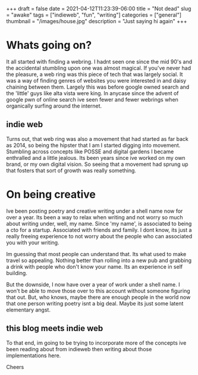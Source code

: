 +++ 
draft = false
date = 2021-04-12T11:23:39-06:00
title = "Not dead"
slug = "awake" 
tags = ["indieweb", "fun", "writing"]
categories = ["general"]
thumbnail = "/images/house.jpg"
description = "Just saying hi again"
+++

# Whats going on?

It all started with finding a webring. I hadnt seen one since the mid 90's and the accidental stumbling upon one
was almost magical. If you've never had the pleasure, a web ring was this piece of tech that was largely social.
It was a way of finding genres of websites you were interested in and daisy chaining between them. Largely this was
before google owned search and the 'little' guys like alta vista were king. In anycase since the advent of google
pwn of online search ive seen fewer and fewer webrings when organically surfing around the internet.

## indie web

Turns out, that web ring was also a movement that had started as far back as 2014, so being the hipster that I am
I started digging into movement. Stumbling across concepts like POSSE and digital gardens I became enthralled and a
little jealous. Its been years since ive worked on my own brand, or my own digital vision. So seeing that a movement
had sprung up that fosters that sort of growth was really something.

# On being creative

Ive been posting poetry and creative writing under a shell name now for over a year. Its been a way to relax when writing
and not worry so much about writing under, well, my name. Since 'my name', is associated to being a cto for a startup.
Associated with friends and family. I dont know, its just a really freeing experience to not worry about the people who
can associated you with your writing.

Im guessing that most people can understand that. Its what used to make travel so appealing. Nothing better than rolling
into a new pub and grabbing a drink with people who don't know your name. Its an experience in self building. 

But the downside, I now have over a year of work under a shell name. I won't be able to move those over to this account
without someone figuring that out. But, who knows, maybe there are enough people in the world now that one person writing
poetry isnt a big deal. Maybe its just some latent elementary angst.

## this blog meets indie web

To that end, im going to be trying to incorporate more of the concepts ive been reading about from indieweb then writing
about those implementations here. 

Cheers